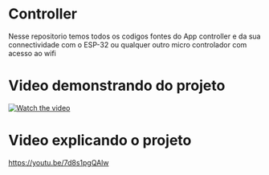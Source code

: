 # Controller
 Nesse repositorio temos todos os codigos fontes do App controller e da sua connectividade com o ESP-32 ou qualquer outro micro controlador com acesso ao wifi

# Video demonstrando do projeto
[![Watch the video](https://i.imgur.com/ITG2juz.png)](https://youtu.be/2uM0v1WVLOo)

# Video explicando o projeto
 https://youtu.be/7d8s1pgQAlw
